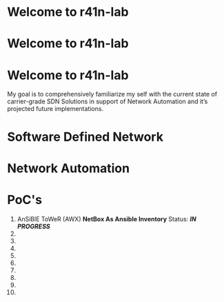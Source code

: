 # Welcome to r41n-lab
# Welcome to r41n-lab
# Welcome to r41n-lab

My goal is to comprehensively familiarize my self with the current state of carrier-grade SDN Solutions in support of Network Automation and it’s projected future implementations.

# Software Defined Network
# Network Automation
# PoC's
1. AnSiBlE ToWeR (AWX) **NetBox As Ansible Inventory**
  Status: ***IN PROGRESS***
2.
3.
4.
5.
6.
7.
8.
9.
10.

